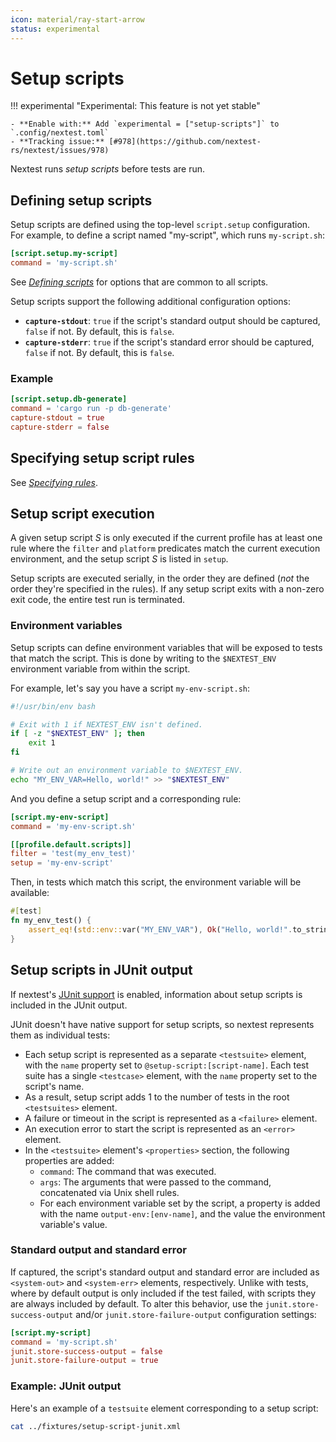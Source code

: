 ```yaml
---
icon: material/ray-start-arrow
status: experimental
---
```


# Setup scripts

<!-- md:version 0.9.59 -->

!!! experimental "Experimental: This feature is not yet stable"

    - **Enable with:** Add `experimental = ["setup-scripts"]` to `.config/nextest.toml`
    - **Tracking issue:** [#978](https://github.com/nextest-rs/nextest/issues/978)

Nextest runs *setup scripts* before tests are run.

## Defining setup scripts

Setup scripts are defined using the top-level `script.setup` configuration. For example, to define a script named "my-script", which runs `my-script.sh`:

```toml title="Script definition in <code>.config/nextest.toml</code>"
[script.setup.my-script]
command = 'my-script.sh'
```

See [_Defining scripts_](index.md#defining-scripts) for options that are common to all scripts.

Setup scripts support the following additional configuration options:

- **`capture-stdout`**: `true` if the script's standard output should be captured, `false` if not. By default, this is `false`.
- **`capture-stderr`**: `true` if the script's standard error should be captured, `false` if not. By default, this is `false`.

### Example

```toml title="Advanced setup script definition"
[script.setup.db-generate]
command = 'cargo run -p db-generate'
capture-stdout = true
capture-stderr = false
```

## Specifying setup script rules

See [_Specifying rules_](index.md#specifying-rules).

## Setup script execution

A given setup script _S_ is only executed if the current profile has at least one rule where the `filter` and `platform` predicates match the current execution environment, and the setup script _S_ is listed in `setup`.

Setup scripts are executed serially, in the order they are defined (_not_ the order they're specified in the rules). If any setup script exits with a non-zero exit code, the entire test run is terminated.

### Environment variables

Setup scripts can define environment variables that will be exposed to tests that match the script. This is done by writing to the `$NEXTEST_ENV` environment variable from within the script.

For example, let's say you have a script `my-env-script.sh`:

```bash
#!/usr/bin/env bash

# Exit with 1 if NEXTEST_ENV isn't defined.
if [ -z "$NEXTEST_ENV" ]; then
    exit 1
fi

# Write out an environment variable to $NEXTEST_ENV.
echo "MY_ENV_VAR=Hello, world!" >> "$NEXTEST_ENV"
```

And you define a setup script and a corresponding rule:

```toml
[script.my-env-script]
command = 'my-env-script.sh'

[[profile.default.scripts]]
filter = 'test(my_env_test)'
setup = 'my-env-script'
```

Then, in tests which match this script, the environment variable will be available:

```rust
#[test]
fn my_env_test() {
    assert_eq!(std::env::var("MY_ENV_VAR"), Ok("Hello, world!".to_string()));
}
```

## Setup scripts in JUnit output

<!-- md:version 0.9.86 -->

If nextest's [JUnit support](../machine-readable/junit.md) is enabled, information
about setup scripts is included in the JUnit output.

JUnit doesn't have native support for setup scripts, so nextest represents them as
individual tests:

- Each setup script is represented as a separate `<testsuite>` element, with the
`name` property set to `@setup-script:[script-name]`. Each test suite has a single
`<testcase>` element, with the `name` property set to the script's name.
- As a result, setup script adds 1 to the number of tests in the root `<testsuites>`
  element.
- A failure or timeout in the script is represented as a `<failure>` element.
- An execution error to start the script is represented as an `<error>` element.
- In the `<testsuite>` element's `<properties>` section, the following properties
  are added:
  - `command`: The command that was executed.
  - `args`: The arguments that were passed to the command, concatenated via Unix shell rules.
  - For each environment variable set by the script, a property is added with the
    name `output-env:[env-name]`, and the value the environment variable's value.

### Standard output and standard error

If captured, the script's standard output and standard error are included as
`<system-out>` and `<system-err>` elements, respectively. Unlike with tests,
where by default output is only included if the test failed, with scripts they
are always included by default. To alter this behavior, use the
`junit.store-success-output` and/or `junit.store-failure-output` configuration
settings:

```toml title="Configuration to control JUnit output for setup scripts"
[script.my-script]
command = 'my-script.sh'
junit.store-success-output = false
junit.store-failure-output = true
```

### Example: JUnit output

Here's an example of a `testsuite` element corresponding to a setup script:

```bash exec="true" result="xml"
cat ../fixtures/setup-script-junit.xml
```
